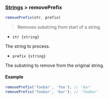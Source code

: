 ### [Strings](../) > removePrefix

```js
removePrefix(str, prefix)
```

> Removes substring from start of a string.

- <code>str {string}</code>

The string to process.

- <code>prefix {string}</code>

The substring to remove from the original string.

#### Example
```js
removePrefix('foobar', 'foo'); // 'bar'
removePrefix('foobar', 'bar'); // 'foobar'
```
